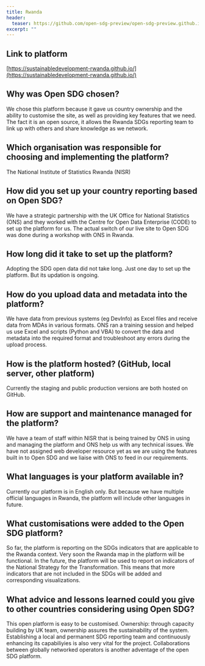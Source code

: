 ```yaml
---
title: Rwanda
header:
  teaser: https://github.com/open-sdg-preview/open-sdg-preview.github.io/tree/master/assets/images/flags/rwanda.png
excerpt: ""
---
```


## Link to platform
[https://sustainabledevelopment-rwanda.github.io/](https://sustainabledevelopment-rwanda.github.io/)

## Why was Open SDG chosen?
We chose this platform because it gave us country ownership and the ability to customise the site, as well as providing key features that we need. The fact it is an open source, it allows the Rwanda SDGs reporting team to link up with others and share knowledge as we network. 

## Which organisation was responsible for choosing and implementing the platform?
The National Institute of Statistics Rwanda (NISR) 

## How did you set up your country reporting based on Open SDG?
We have a strategic partnership with the UK Office for National Statistics (ONS) and they worked with the Centre for Open Data Enterprise (CODE) to set up the platform for us. The actual switch of our live site to Open SDG was done during a workshop with ONS in Rwanda.

## How long did it take to set up the platform?
Adopting the SDG open data did not take long. Just one day to set up the platform. But its updation is ongoing. 

## How do you upload data and metadata into the platform?
We have data from previous systems (eg DevInfo) as Excel files and receive data from MDAs in various formats. ONS ran a training session and helped us use Excel and scripts (Python and VBA) to convert the data and metadata into the required format and troubleshoot any errors during the upload process.

## How is the platform hosted? (GitHub, local server, other platform)
Currently the staging and public production versions are both hosted on GitHub.

## How are support and maintenance managed for the platform?
We have a team of staff within NISR that is being trained by ONS in using and managing the platform and ONS help us with any technical issues. We have not assigned web developer resource yet as we are using the features built in to Open SDG and we liaise with ONS to feed in our requirements.

## What languages is your platform available in?
Currently our platform is in English only. But because we have multiple official languages in Rwanda, the platform will include other languages in future.

## What customisations were added to the Open SDG platform?
So far, the platform is reporting on the SDGs indicators that are applicable to the Rwanda context. Very soon the Rwanda map in the platform will be functional. In the future, the platform will be used to report on indicators of the National Strategy for the Transformation. This means that more indicators that are not included in the SDGs will be added and  corresponding visualizations. 

## What advice and lessons learned could you give to other countries considering using Open SDG?
This open platform is easy to be customised. Ownership: through capacity building by UK team, ownership assures the sustainability of the system. Establishing a local and permanent SDG reporting team and continuously enhancing its capabiliyies is also very vital for the project. Collaborations between globally networked operators is another adventage of the open SDG platform. 
